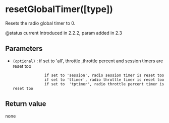 # resetGlobalTimer(\[type])

Resets the radio global timer to 0.

@status current Introduced in 2.2.2, param added in 2.3

## Parameters

*   `(optional)` : if set to 'all', throttle ,throttle percent and session timers are reset too

    ```
                  if set to 'session', radio session timer is reset too
                  if set to 'ttimer', radio throttle timer is reset too
                  if set to  'tptimer', radio throttle percent timer is reset too
    ```

## Return value

none
